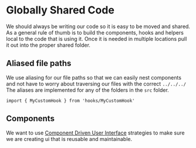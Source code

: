 # Globally Shared Code

We should always be writing our code so it is easy to be moved and shared. As a general rule of thumb is to build the components, hooks and helpers local to the code that is using it. Once it is needed in multiple locations pull it out into the proper shared folder.

## Aliased file paths

We use aliasing for our file paths so that we can easily nest components and not have to worry about traversing our files with the correct `../../../` The aliases are implemented for any of the folders in the `src` folder.

```
import { MyCustomHook } from 'hooks/MyCustomHook'
```

## Components

We want to use [Component Driven User Interface](https://www.componentdriven.org/) strategies to make sure we are creating ui that is reusable and maintainable.
